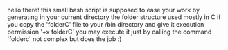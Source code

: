 hello there!
this small bash script is supposed to ease your work by generating in your current directory the folder structure used mostly in C
if you copy the 'folderC' file to your /bin directory and give it execution permission '+x folderC' you may execute it just by calling the command 'folderc'
not complex but does the job :)
